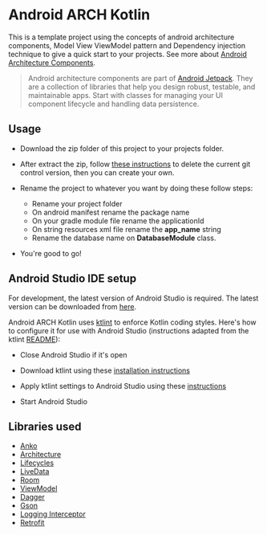 Android ARCH Kotlin
=================

This is a template project using the concepts of android architecture components, Model View ViewModel pattern and Dependency injection technique to give a quick start to your projects. See more about [Android Architecture Components](https://developer.android.com/topic/libraries/architecture/).

>Android architecture components are part of [Android Jetpack](https://developer.android.com/jetpack/). They are a collection of libraries that help you design robust, testable, and maintainable apps. Start with classes for managing your UI component lifecycle and handling data persistence.

Usage
------------------------
* Download the zip folder of this project to your projects folder.
* After extract the zip, follow [these instructions](https://stackoverflow.com/questions/1213430/how-to-fully-delete-a-git-repository-created-with-init) to delete the current git control version, then you can create your own.

* Rename the project to whatever you want by doing these follow steps:
    * Rename your project folder
    * On android manifest rename the package name
    * On your gradle module file rename the applicationId
    * On string resources xml file rename the **app_name** string
    * Rename the database name on **DatabaseModule** class.

* You're good to go!

Android Studio IDE setup
------------------------

For development, the latest version of Android Studio is required. The latest version can be downloaded from [here](https://developer.android.com/studio/).

Android ARCH Kotlin uses [ktlint](https://ktlint.github.io/) to enforce Kotlin coding styles. Here's how to configure it for use with Android Studio (instructions adapted from the ktlint [README](https://github.com/shyiko/ktlint/blob/master/README.md)):

- Close Android Studio if it's open

- Download ktlint using these [installation instructions](https://github.com/pinterest/ktlint/blob/master/README.md#installation)

- Apply ktlint settings to Android Studio using these [instructions](https://github.com/pinterest/ktlint/blob/master/README.md#-with-intellij-idea)

- Start Android Studio

Libraries used
------------------------
* [Anko][1]
* [Architecture][2]
* [Lifecycles][3]
* [LiveData][4]
* [Room][5]
* [ViewModel][6]
* [Dagger][7]
* [Gson][8]
* [Logging Interceptor][9]
* [Retrofit][10]

[1]: https://github.com/Kotlin/anko
[2]: https://developer.android.com/jetpack/arch/
[3]: https://developer.android.com/topic/libraries/architecture/lifecycle
[4]: https://developer.android.com/topic/libraries/architecture/livedata
[5]: https://developer.android.com/topic/libraries/architecture/room
[6]: https://developer.android.com/topic/libraries/architecture/viewmodel
[7]: https://github.com/google/dagger
[8]: https://github.com/google/gson
[9]: https://github.com/square/okhttp/tree/master/okhttp-logging-interceptor
[10]: https://github.com/square/retrofit